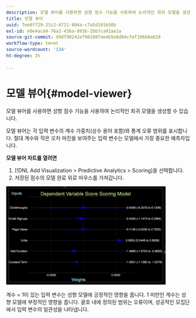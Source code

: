 ```yaml
---
description: 모델 뷰어를 사용하면 성향 점수 기능을 사용하여 논리적인 회귀 모델을 생성할 수 있습니다.
title: 모델 뷰어
uuid: 7ee8ff29-21c2-4721-804a-c7a5d101b50b
exl-id: e0e4acd4-76a2-436a-993b-2bb7ca91ae1a
source-git-commit: d9df90242ef96188f4e4b5e6d04cfef196b0a628
workflow-type: tm+mt
source-wordcount: '134'
ht-degree: 3%

---
```


# 모델 뷰어{#model-viewer}

모델 뷰어를 사용하면 성향 점수 기능을 사용하여 논리적인 회귀 모델을 생성할 수 있습니다.

모델 뷰어는 각 입력 변수의 계수 가중치(상수 용어 포함)와 통계 오류 범위를 표시합니다. 절대 계수와 작은 오차 마진을 보여주는 입력 변수는 모델에서 가장 중요한 예측자입니다.

**모델 뷰어 차트를 열려면**

1. [!DNL Add Visualization > Predictive Analytics > Scoring]을 선택합니다.
1. 저장된 점수의 모델 완료 위로 마우스를 가져갑니다.

![](assets/propensity_model_viewer.png)

계수 = 1이 있는 입력 변수는 성향 모델에 긍정적인 영향을 줍니다. 1 미만인 계수는 성향 모델에 부정적인 영향을 줍니다. 괄호 내에 정의된 범위는 오류이며, 성공적인 모집단에서 입력 변수의 일관성을 나타냅니다.

